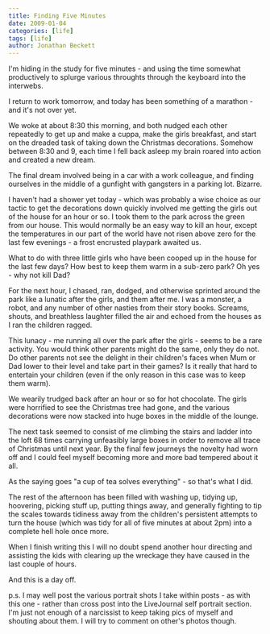 ```yaml
---
title: Finding Five Minutes
date: 2009-01-04
categories: [life]
tags: [life]
author: Jonathan Beckett
---
```


I'm hiding in the study for five minutes - and using the time somewhat productively to splurge various throughts through the keyboard into the interwebs.

I return to work tomorrow, and today has been something of a marathon - and it's not over yet.

We woke at about 8:30 this morning, and both nudged each other repeatedly to get up and make a cuppa, make the girls breakfast, and start on the dreaded task of taking down the Christmas decorations. Somehow between 8:30 and 9, each time I fell back asleep my brain roared into action and created a new dream.

The final dream involved being in a car with a work colleague, and finding ourselves in the middle of a gunfight with gangsters in a parking lot. Bizarre.

I haven't had a shower yet today - which was probably a wise choice as our tactic to get the decorations down quickly involved me getting the girls out of the house for an hour or so. I took them to the park across the green from our house. This would normally be an easy way to kill an hour, except the temperatures in our part of the world have not risen above zero for the last few evenings - a frost encrusted playpark awaited us.

What to do with three little girls who have been cooped up in the house for the last few days? How best to keep them warm in a sub-zero park? Oh yes - why not kill Dad?

For the next hour, I chased, ran, dodged, and otherwise sprinted around the park like a lunatic after the girls, and them after me. I was a monster, a robot, and any number of other nasties from their story books. Screams, shouts, and breathless laughter filled the air and echoed from the houses as I ran the children ragged.

This lunacy - me running all over the park after the girls - seems to be a rare activity. You would think other parents might do the same, only they do not. Do other parents not see the delight in their children's faces when Mum or Dad lower to their level and take part in their games? Is it really that hard to entertain your children (even if the only reason in this case was to keep them warm).

We wearily trudged back after an hour or so for hot chocolate. The girls were horrified to see the Christmas tree had gone, and the various decorations were now stacked into huge boxes in the middle of the lounge.

The next task seemed to consist of me climbing the stairs and ladder into the loft 68 times carrying unfeasibly large boxes in order to remove all trace of Christmas until next year. By the final few journeys the novelty had worn off and I could feel myself becoming more and more bad tempered about it all.

As the saying goes "a cup of tea solves everything" - so that's what I did.

The rest of the afternoon has been filled with washing up, tidying up, hoovering, picking stuff up, putting things away, and generally fighting to tip the scales towards tidiness away from the children's persistent attempts to turn the house (which was tidy for all of five minutes at about 2pm) into a complete hell hole once more.

When I finish writing this I will no doubt spend another hour directing and assisting the kids with clearing up the wreckage they have caused in the last couple of hours.

And this is a day off.

p.s. I may well post the various portrait shots I take within posts - as with this one - rather than cross post into the LiveJournal self portrait section. I'm just not enough of a narcissist to keep taking pics of myself and shouting about them. I will try to comment on other's photos though.
